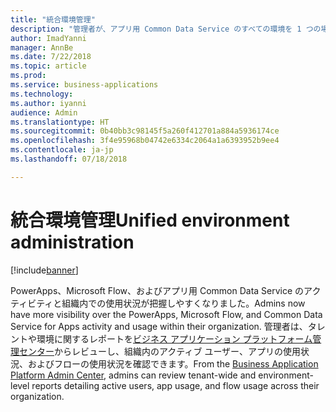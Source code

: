 ```yaml
---
title: "統合環境管理"
description: "管理者が、アプリ用 Common Data Service のすべての環境を 1 つの場所からプロビジョニングし、監視し、管理できるようになります"
author: ImadYanni
manager: AnnBe
ms.date: 7/22/2018
ms.topic: article
ms.prod: 
ms.service: business-applications
ms.technology: 
ms.author: iyanni
audience: Admin
ms.translationtype: HT
ms.sourcegitcommit: 0b40bb3c98145f5a260f412701a884a5936174ce
ms.openlocfilehash: 3f4e95968b04742e6334c2064a1a6393952b9ee4
ms.contentlocale: ja-jp
ms.lasthandoff: 07/18/2018

---
```

# <a name="unified-environment-administration"></a><span data-ttu-id="da9dc-103">統合環境管理</span><span class="sxs-lookup"><span data-stu-id="da9dc-103">Unified environment administration</span></span>


[!include[banner](../../includes/banner.md)]

<span data-ttu-id="da9dc-104">PowerApps、Microsoft Flow、およびアプリ用 Common Data Service のアクティビティと組織内での使用状況が把握しやすくなりました。</span><span class="sxs-lookup"><span data-stu-id="da9dc-104">Admins now have more visibility over the PowerApps, Microsoft Flow, and Common Data Service for Apps activity and usage within their organization.</span></span> <span data-ttu-id="da9dc-105">管理者は、タレントや環境に関するレポートを[ビジネス アプリケーション プラットフォーム管理センター](https://go.microsoft.com/fwlink/?linkid=875536)からレビューし、組織内のアクティブ ユーザー、アプリの使用状況、およびフローの使用状況を確認できます。</span><span class="sxs-lookup"><span data-stu-id="da9dc-105">From the [Business Application Platform Admin Center](https://go.microsoft.com/fwlink/?linkid=875536), admins can review tenant-wide and environment-level reports detailing active users, app usage, and flow usage across their organization.</span></span>

